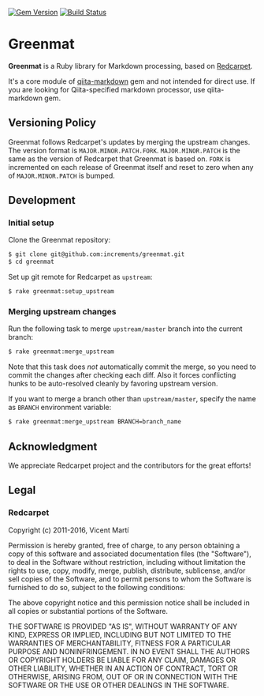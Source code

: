 [![Gem Version](http://img.shields.io/gem/v/greenmat.svg?style=flat)](http://badge.fury.io/rb/greenmat)
[![Build Status](https://travis-ci.org/increments/greenmat.svg?branch=master&style=flat)](https://travis-ci.org/increments/greenmat)

# Greenmat

**Greenmat** is a Ruby library for Markdown processing, based on [Redcarpet](https://github.com/vmg/redcarpet).

It's a core module of [qiita-markdown](https://github.com/increments/qiita-markdown) gem and not intended for direct use. If you are looking for Qiita-specified markdown processor, use qiita-markdown gem.

## Versioning Policy

Greenmat follows Redcarpet's updates by merging the upstream changes.
The version format is `MAJOR.MINOR.PATCH.FORK`.
`MAJOR.MINOR.PATCH` is the same as the version of Redcarpet that Greenmat is based on. `FORK` is incremented on each release of Greenmat itself and reset to zero when any of `MAJOR.MINOR.PATCH` is bumped.

## Development

### Initial setup

Clone the Greenmat repository:

```bash
$ git clone git@github.com:increments/greenmat.git
$ cd greenmat
```

Set up git remote for Redcarpet as `upstream`:

```bash
$ rake greenmat:setup_upstream
```

### Merging upstream changes

Run the following task to merge `upstream/master` branch into the current branch:

```bash
$ rake greenmat:merge_upstream
```

Note that this task does _not_ automatically commit the merge, so you need to commit the changes after checking each diff. Also it forces conflicting hunks to be auto-resolved cleanly by favoring upstream version.

If you want to merge a branch other than `upstream/master`, specify the name as `BRANCH` environment variable:

```bash
$ rake greenmat:merge_upstream BRANCH=branch_name
```

## Acknowledgment

We appreciate Redcarpet project and the contributors for the great efforts!

## Legal

### Redcarpet

Copyright (c) 2011-2016, Vicent Martí

Permission is hereby granted, free of charge, to any person obtaining a copy
of this software and associated documentation files (the "Software"), to deal
in the Software without restriction, including without limitation the rights
to use, copy, modify, merge, publish, distribute, sublicense, and/or sell
copies of the Software, and to permit persons to whom the Software is
furnished to do so, subject to the following conditions:

The above copyright notice and this permission notice shall be included in
all copies or substantial portions of the Software.

THE SOFTWARE IS PROVIDED "AS IS", WITHOUT WARRANTY OF ANY KIND, EXPRESS OR
IMPLIED, INCLUDING BUT NOT LIMITED TO THE WARRANTIES OF MERCHANTABILITY,
FITNESS FOR A PARTICULAR PURPOSE AND NONINFRINGEMENT. IN NO EVENT SHALL THE
AUTHORS OR COPYRIGHT HOLDERS BE LIABLE FOR ANY CLAIM, DAMAGES OR OTHER
LIABILITY, WHETHER IN AN ACTION OF CONTRACT, TORT OR OTHERWISE, ARISING FROM,
OUT OF OR IN CONNECTION WITH THE SOFTWARE OR THE USE OR OTHER DEALINGS IN
THE SOFTWARE.
